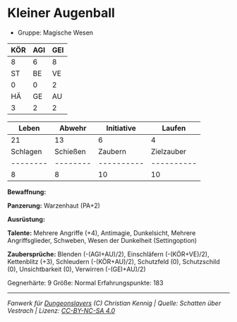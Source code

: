 # Kleiner Augenball  
- Gruppe: Magische Wesen  

| KÖR | AGI | GEI |  
| --- | --- | --- |  
| 8   | 6   | 8   |
| ST  | BE  | VE  |  
| 0   | 0   | 2   |
| HÄ  | GE  | AU  |  
| 3   | 2   | 2   |


| Leben    | Abwehr   | Initiative | Laufen     |
| -------- | -------- | ---------- | ---------- |
| 21       | 13       | 6          | 4          |
| Schlagen | Schießen | Zaubern    | Zielzauber |
| -------- | -------- | ---------- | ---------- |
| 8        | 8        | 10         | 10         |

**Bewaffnung:**


**Panzerung:**
Warzenhaut (PA+2)

**Ausrüstung:**


**Talente:**
Mehrere Angriffe (+4), Antimagie, Dunkelsicht, Mehrere Angriffsglieder, Schweben, Wesen der Dunkelheit (Settingoption)

**Zaubersprüche:**
Blenden (-(AGI+AU)/2), Einschläfern (-(KÖR+VE)/2), Kettenblitz (+3), Schleudern (-(KÖR+AU)/2), Schutzfeld (0), Schutzschild (0), Unsichtbarkeit (0), Verwirren (-(GEI+AU)/2)

Gegnerhärte: 9
Größe: Normal
Erfahrungspunkte: 183



___
*Fanwerk für [Dungeonslayers](https://www.dungeonslayers.net/) (C) Christian Kennig | Quelle: Schatten über Vestrach | Lizenz: [CC-BY-NC-SA 4.0](https://creativecommons.org/licenses/by-nc-sa/4.0/deed.de)*
